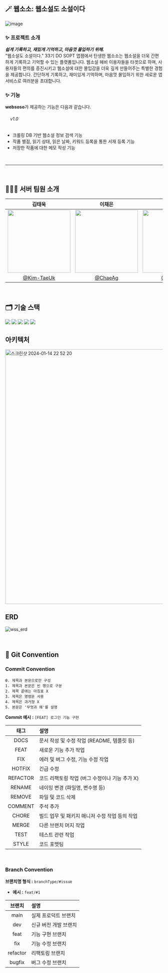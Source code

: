 ## 🪄 웹소소: 웹소설도 소설이다
<!-- [서비스 바로가기](링크) -->
![image](https://github.com/Team-WSS/WSS-Server/assets/101031854/494fda84-71cf-4f2e-8ca9-9f2a9af13690)
<!-- 서비스 이미지 확정 후 수정 필요 -->

### ✨ 프로젝트 소개
_**쉽게 기록하고, 재밌게 기억하고, 마음껏 몰입하기 위해.**_<br>
"웹소설도 소설이다." 33기 DO SOPT 앱잼에서 탄생한 웹소소는 웹소설을 더욱 간편하게 기록하고 기억할 수 있는 플랫폼입니다.
웹소설 헤비 이용자들을 타겟으로 하며, 사용자들의 편의를 증진시키고 웹소설에 대한 몰입감을 더욱 깊게 만들어주는 특별한 경험을 제공합니다.
간단하게 기록하고, 재미있게 기억하며, 마음껏 몰입하기 위한 새로운 앱 서비스로 여러분을 초대합니다.

### ✨ 기능
**websoso**가 제공하는 기능은 다음과 같습니다.
###### &nbsp;&nbsp;&nbsp;&nbsp;v1.0
- 크롤링 DB 기반 웹소설 정보 검색 기능
- 작품 별점, 읽기 상태, 읽은 날짜, 키워드 등록을 통한 서재 등록 기능
- 저장한 작품에 대한 메모 작성 기능

<br>
<hr>
<br>

## 🧑🏻‍💻 서버 팀원 소개
|     김태욱     |     이채은     |     이나경     |
|:--------------:|:--------------:|:--------------:|
| <img src="https://avatars.githubusercontent.com/u/71974850?v=4" width="200px"/> | <img src="https://avatars.githubusercontent.com/u/109871579?v=4" width="200px"/> | <img src="https://avatars.githubusercontent.com/u/101031854?v=4" width="200px"/> |
|     [@Kim-TaeUk](https://github.com/Kim-TaeUk)     |     [@ChaeAg](https://github.com/ChaeAg)     |     [@2.or_kng](https://github.com/rinarina0429)     |
<!-- 역할 분담 작성 -->

<br>

## 🗂 기술 스택
<!-- 버전 명시 -->
<img src="https://img.shields.io/badge/java 17-007396?style=for-the-badge&logo=java&logoColor=white"> <img src="https://img.shields.io/badge/spring-6DB33F?style=for-the-badge&logo=spring&logoColor=white"> <img src="https://img.shields.io/badge/mysql-4479A1?style=for-the-badge&logo=mysql&logoColor=white"> <img src="https://img.shields.io/badge/AWS-%23FF9900.svg?style=for-the-badge&logo=amazon-aws&logoColor=white"> <img src="https://img.shields.io/badge/docker-%230db7ed.svg?style=for-the-badge&logo=docker&logoColor=white">

## 아키텍처
<img width="811" alt="스크린샷 2024-01-14 22 52 20" src="https://github.com/Team-WSS/WSS-Server/assets/71974850/0e78e9f8-079c-457e-8477-9dc586e7afb8">

## ERD
![wss_erd](https://github.com/Team-WSS/WSS-Server/assets/71974850/df1e351b-f09d-4f2e-99fe-6046d2b09dbb)



</br>

<!--
## Architecture

</br>

## 실행 방법 
```
git clone
```

</br>
-->

## 📝 Git Convention

### Commit Convention

```text
0. 제목과 본문으로만 구성
1. 제목과 본문은 빈 행으로 구분
2. 제목 끝에는 마침표 X
3. 제목은 명령문 사용
4. 제목은 과거형 X
5. 본문은 '무엇과 왜'를 설명
```
**Commit 예시 :**
`[FEAT] 로그인 기능 구현`

|    태그    | 설명                            |
|:--------:|:------------------------------|
|   DOCS   | 문서 작성 및 수정 작업 (README, 템플릿 등) |
|   FEAT   | 새로운 기능 추가 작업                  |
|   FIX    | 에러 및 버그 수정, 기능 수정 작업          |
|  HOTFIX  | 긴급 수정                         |
| REFACTOR | 코드 리팩토링 작업 (버그 수정이나 기능 추가 X)  |
|  RENAME  | 네이밍 변경 (파일명, 변수명 등)           |
|  REMOVE  | 파일 및 코드 삭제                    |
| COMMENT  | 주석 추가                         |
|  CHORE   | 빌드 업무 및 패키지 매니저 수정 작업 등의 작업   |
|  MERGE   | 다른 브랜치 머지 작업                  |
|   TEST   | 테스트 관련 작업                     |
|  STYLE   | 코드 포맷팅                        |

<br>

### Branch Convention

**브랜치명 형식 :** `branchType/#issue`

- **예시 :** `feat/#1`

|   브랜치    | 설명           |
|:--------:|:-------------|
|   main   | 실제 프로덕트 브랜치  |
|   dev    | 신규 버전 개발 브랜치 |
|   feat   | 기능 구현 브랜치    |
|   fix    | 기능 수정 브랜치    |
| refactor | 리팩토링 브랜치     |
|  bugfix  | 버그 수정 브랜치    |

<!-- ## 패키지 구조 -->
